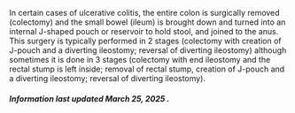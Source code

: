 In certain cases of ulcerative colitis, the entire colon is surgically removed (colectomy)
and the small bowel (ileum) is brought down and turned into an internal J-shaped pouch or
reservoir to hold stool, and joined to the anus. This surgery is typically performed in 2
stages (colectomy with creation of J-pouch and a diverting ileostomy; reversal of diverting
ileostomy) although sometimes it is done in 3 stages (colectomy with end ileostomy and the
rectal stump is left inside; removal of rectal stump, creation of J-pouch and a diverting
ileostomy; reversal of diverting ileostomy).

<h5>Information last updated March 25, 2025 .</h5>
